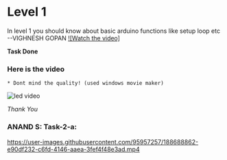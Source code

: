 
# Level 1

In level 1 you should know about basic arduino functions like setup loop etc 
--VIGHNESH GOPAN
[![Watch the video]]([https://www.loom.com/share/6b507414e148412e9c109df5dfa3d684](https://cdn.loom.com/sessions/thumbnails/6b507414e148412e9c109df5dfa3d684-00001.mp4))


**Task Done**
### Here is the video 
    * Dont mind the quality! (used windows movie maker)


![led video](https://user-images.githubusercontent.com/79564956/188667672-d2c8e0d3-1a71-4023-9c83-f576e0f12366.gif)



*Thank You*

### ANAND S: Task-2-a:


https://user-images.githubusercontent.com/95957257/188688862-e90df232-c6fd-4146-aaea-3fef4f48e3ad.mp4

